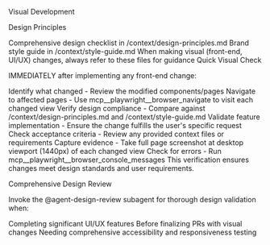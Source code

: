 Visual Development

Design Principles

Comprehensive design checklist in /context/design-principles.md
Brand style guide in /context/style-guide.md
When making visual (front-end, UI/UX) changes, always refer to these files for guidance
Quick Visual Check

IMMEDIATELY after implementing any front-end change:

Identify what changed - Review the modified components/pages
Navigate to affected pages - Use mcp__playwright__browser_navigate to visit each changed view
Verify design compliance - Compare against /context/design-principles.md and /context/style-guide.md
Validate feature implementation - Ensure the change fulfills the user's specific request
Check acceptance criteria - Review any provided context files or requirements
Capture evidence - Take full page screenshot at desktop viewport (1440px) of each changed view
Check for errors - Run mcp__playwright__browser_console_messages
This verification ensures changes meet design standards and user requirements.

Comprehensive Design Review

Invoke the @agent-design-review subagent for thorough design validation when:

Completing significant UI/UX features
Before finalizing PRs with visual changes
Needing comprehensive accessibility and responsiveness testing